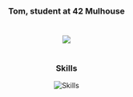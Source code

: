 <h1></h1>

<h3 align="center">Tom, student at 42 Mulhouse</h3>

<h1></h1>

<div align="center">
  <img src="https://i.pinimg.com/originals/ae/1a/32/ae1a3228917786b1c62c8f4ee9a827fe.gif"/>
</div>

<h1></h1>

<h3 align="center">Skills</h3>

<div align="center">
    <img src="https://skillicons.dev/icons?i=c,github,linux,python,vim,vscode" alt="Skills" />
</div>

<h1></h1>
